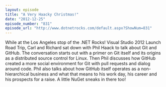 ```yaml
---
layout: episode
title: "A Very Haacky Christmas!"
date: "2012-12-25"
episode_number: "831"
episode_url: "http://www.dotnetrocks.com/default.aspx?ShowNum=831"
---
```


While at the Los Angeles stop of the .NET Rocks! Visual Studio 2012 Launch Road Trip, Carl and Richard sat down with Phil Haack to talk about Git and GitHub. The conversation starts out with a primer on Git itself and its origins as a distributed source control for Linux. Then Phil discusses how GitHub created a more social environment for Git with pull requests and dialog around code. Phil also talks about how GitHub itself operates as a non-hierarchical business and what that means to his work day, his career and his prospects for a raise. A little NuGet sneaks in there too!
